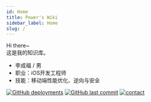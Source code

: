 ```yaml
---
id: Home
title: Power's Wiki
sidebar_label: Home
slug: /
---
```


<!--  一个不会讲故事的攻城狮，算不上一个很酷的产品汪~-->

Hi there~  
这是我的知识库。

- 李成福 / 男
- 职业：iOS开发工程师
- 技能：移动端性能优化、逆向与安全

[![GitHub deployments](https://img.shields.io/github/deployments/carppond/WiKi/Production?label=Build&style=flat-square)](https://vercel.com/carppond/wi-ki/deployments)
[![GitHub last commit](https://img.shields.io/github/last-commit/carppond/WiKi?color=FCD734&label=Last%20commit&style=flat-square)](https://github.com/carppond/WiKi/commits/main)
[![contact](https://img.shields.io/badge/Contact%20me-here-34ABE0?&style=flat-square)](ContactMe)

<!-- <h6>Power Lin |  <a href="https://beian.miit.gov.cn"> 粤 ICP 备 20014898 号 </a> | Built with Docusaurus</h6> -->
